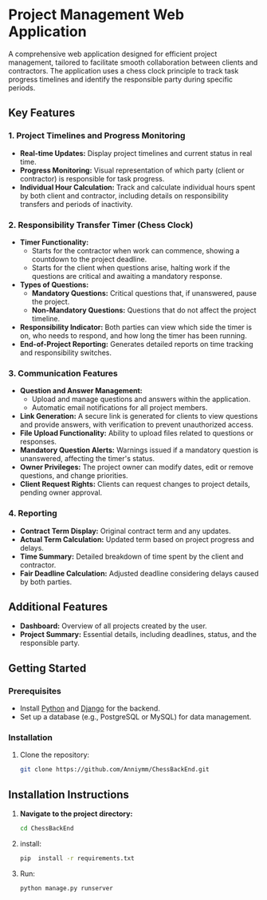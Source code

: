 # Project Management Web Application

A comprehensive web application designed for efficient project management, tailored to facilitate smooth collaboration between clients and contractors. The application uses a chess clock principle to track task progress timelines and identify the responsible party during specific periods.

## Key Features

### 1. Project Timelines and Progress Monitoring
- **Real-time Updates:** Display project timelines and current status in real time.
- **Progress Monitoring:** Visual representation of which party (client or contractor) is responsible for task progress.
- **Individual Hour Calculation:** Track and calculate individual hours spent by both client and contractor, including details on responsibility transfers and periods of inactivity.

### 2. Responsibility Transfer Timer (Chess Clock)
- **Timer Functionality:**
  - Starts for the contractor when work can commence, showing a countdown to the project deadline.
  - Starts for the client when questions arise, halting work if the questions are critical and awaiting a mandatory response.
- **Types of Questions:**
  - **Mandatory Questions:** Critical questions that, if unanswered, pause the project.
  - **Non-Mandatory Questions:** Questions that do not affect the project timeline.
- **Responsibility Indicator:** Both parties can view which side the timer is on, who needs to respond, and how long the timer has been running.
- **End-of-Project Reporting:** Generates detailed reports on time tracking and responsibility switches.

### 3. Communication Features
- **Question and Answer Management:**
  - Upload and manage questions and answers within the application.
  - Automatic email notifications for all project members.
- **Link Generation:** A secure link is generated for clients to view questions and provide answers, with verification to prevent unauthorized access.
- **File Upload Functionality:** Ability to upload files related to questions or responses.
- **Mandatory Question Alerts:** Warnings issued if a mandatory question is unanswered, affecting the timer's status.
- **Owner Privileges:** The project owner can modify dates, edit or remove questions, and change priorities.
- **Client Request Rights:** Clients can request changes to project details, pending owner approval.

### 4. Reporting
- **Contract Term Display:** Original contract term and any updates.
- **Actual Term Calculation:** Updated term based on project progress and delays.
- **Time Summary:** Detailed breakdown of time spent by the client and contractor.
- **Fair Deadline Calculation:** Adjusted deadline considering delays caused by both parties.


## Additional Features
- **Dashboard:** Overview of all projects created by the user.
- **Project Summary:** Essential details, including deadlines, status, and the responsible party.

## Getting Started

### Prerequisites
- Install [Python](https://www.python.org/) and [Django](https://www.djangoproject.com/) for the backend.
- Set up a database (e.g., PostgreSQL or MySQL) for data management.

### Installation
1. Clone the repository:
   ```bash
   git clone https://github.com/Anniymm/ChessBackEnd.git
   ```
## Installation Instructions

1. **Navigate to the project directory:**
   ```bash
   cd ChessBackEnd
   ```
2. install:
   ```bash
   pip  install -r requirements.txt
   ```
3. Run:
   ```bash
   python manage.py runserver
   ```
   
